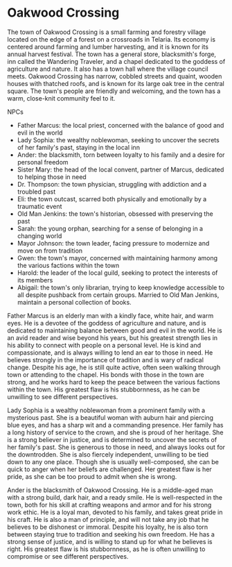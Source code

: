 # Oakwood Crossing

The town of Oakwood Crossing is a small farming and forestry village located on the edge of a forest on a crossroads in Telaria. Its economy is centered around farming and lumber harvesting, and it is known for its annual harvest festival. The town has a general store, blacksmith's forge, inn called the Wandering Traveler, and a chapel dedicated to the goddess of agriculture and nature. It also has a town hall where the village council meets. Oakwood Crossing has narrow, cobbled streets and quaint, wooden houses with thatched roofs, and is known for its large oak tree in the central square. The town's people are friendly and welcoming, and the town has a warm, close-knit community feel to it.

NPCs

- Father Marcus: the local priest, concerned with the balance of good and evil in the world
- Lady Sophia: the wealthy noblewoman, seeking to uncover the secrets of her family's past, staying in the local inn
- Ander: the blacksmith, torn between loyalty to his family and a desire for personal freedom
- Sister Mary: the head of the local convent, partner of Marcus, dedicated to helping those in need
- Dr. Thompson: the town physician, struggling with addiction and a troubled past
- Eli: the town outcast, scarred both physically and emotionally by a traumatic event
- Old Man Jenkins: the town's historian, obsessed with preserving the past
- Sarah: the young orphan, searching for a sense of belonging in a changing world
- Mayor Johnson: the town leader, facing pressure to modernize and move on from tradition
- Gwen: the town's mayor, concerned with maintaining harmony among the various factions within the town
- Harold: the leader of the local guild, seeking to protect the interests of its members
- Abigail: the town's only librarian, trying to keep knowledge accessible to all despite pushback from certain groups. Married to Old Man Jenkins, maintain a personal collection of books.

Father Marcus is an elderly man with a kindly face, white hair, and warm eyes. He is a devotee of the goddess of agriculture and nature, and is dedicated to maintaining balance between good and evil in the world. He is an avid reader and wise beyond his years, but his greatest strength lies in his ability to connect with people on a personal level. He is kind and compassionate, and is always willing to lend an ear to those in need. He believes strongly in the importance of tradition and is wary of radical change. Despite his age, he is still quite active, often seen walking through town or attending to the chapel. His bonds with those in the town are strong, and he works hard to keep the peace between the various factions within the town. His greatest flaw is his stubbornness, as he can be unwilling to see different perspectives.

Lady Sophia is a wealthy noblewoman from a prominent family with a mysterious past. She is a beautiful woman with auburn hair and piercing blue eyes, and has a sharp wit and a commanding presence. Her family has a long history of service to the crown, and she is proud of her heritage. She is a strong believer in justice, and is determined to uncover the secrets of her family's past. She is generous to those in need, and always looks out for the downtrodden. She is also fiercely independent, unwilling to be tied down to any one place. Though she is usually well-composed, she can be quick to anger when her beliefs are challenged. Her greatest flaw is her pride, as she can be too proud to admit when she is wrong.

Ander is the blacksmith of Oakwood Crossing. He is a middle-aged man with a strong build, dark hair, and a ready smile. He is well-respected in the town, both for his skill at crafting weapons and armor and for his strong work ethic. He is a loyal man, devoted to his family, and takes great pride in his craft. He is also a man of principle, and will not take any job that he believes to be dishonest or immoral. Despite his loyalty, he is also torn between staying true to tradition and seeking his own freedom. He has a strong sense of justice, and is willing to stand up for what he believes is right. His greatest flaw is his stubbornness, as he is often unwilling to compromise or see different perspectives.